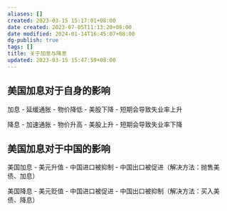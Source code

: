 ```yaml
---
aliases: []
created: 2023-03-15 15:17:01+08:00
date created: 2023-07-05T11:13:20+08:00
date modified: 2024-01-14T16:45:07+08:00
dg-publish: true
tags: []
title: 关于加息与降息
updated: 2023-03-15 15:47:59+08:00
---
```


## 美国加息对于自身的影响
加息 - 延缓通胀 - 物价降低 - 美股下降 - 短期会导致失业率上升

降息 - 加速通胀 - 物价升高 - 美股上升 - 短期会导致失业率下降

## 美国加息对于中国的影响
美国加息 - 美元升值 - 中国进口被抑制 - 中国出口被促进（解决方法：抛售美债、加息）

美国降息 - 美元贬值 - 中国进口被促进 - 中国出口被抑制（解决方法：买入美债、降息）